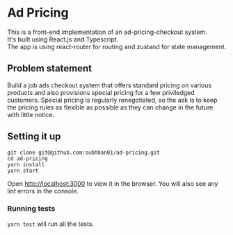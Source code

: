# Ad Pricing

This is a front-end implementation of an ad-pricing-checkout system.  
It's built using React.js and Typescript.  
The app is using react-router for routing and zustand for state management.

## Problem statement

Build a job ads checkout system that offers standard pricing on various products and also provisions special pricing for a few priviledged customers. Special pricing is regularly renegotiated, so the ask is to keep the pricing rules as flexible as possible as they can change in the future with little notice.

## Setting it up

```
git clone git@github.com:subhban01/ad-pricing.git
cd ad-pricing
yarn install
yarn start
```

Open [http://localhost:3000](http://localhost:3000) to view it in the browser.
You will also see any lint errors in the console.

### Running tests

`yarn test` will run all the tests.
